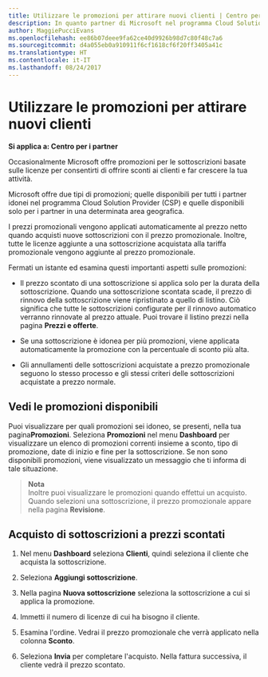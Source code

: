 ```yaml
---
title: Utilizzare le promozioni per attirare nuovi clienti | Centro per i partner
description: In quanto partner di Microsoft nel programma Cloud Solutions Provider, puoi acquistare sottoscrizioni a prezzi promozionali e offrire sconti ai tuoi clienti.
author: MaggiePucciEvans
ms.openlocfilehash: ee86b07deee9fa62ce40d9926b98d7c80f48c7a6
ms.sourcegitcommit: d4a055eb0a910911f6cf1618cf6f20ff3405a41c
ms.translationtype: HT
ms.contentlocale: it-IT
ms.lasthandoff: 08/24/2017
---
```

# <a name="use-promotions-to-attract-new-customers"></a>Utilizzare le promozioni per attirare nuovi clienti  

**Si applica a: Centro per i partner**

<!--[FWLink: https://go.microsoft.com/fwlink/?linkid=852469]-->

Occasionalmente Microsoft offre promozioni per le sottoscrizioni basate sulle licenze per consentirti di offrire sconti ai clienti e far crescere la tua attività. 

Microsoft offre due tipi di promozioni; quelle disponibili per tutti i partner idonei nel programma Cloud Solution Provider (CSP) e quelle disponibili solo per i partner in una determinata area geografica.

I prezzi promozionali vengono applicati automaticamente al prezzo netto quando acquisti nuove sottoscrizioni con il prezzo promozionale. Inoltre, tutte le licenze aggiunte a una sottoscrizione acquistata alla tariffa promozionale vengono aggiunte al prezzo promozionale. 

Fermati un istante ed esamina questi importanti aspetti sulle promozioni:

-   Il prezzo scontato di una sottoscrizione si applica solo per la durata della sottoscrizione. Quando una sottoscrizione scontata scade, il prezzo di rinnovo della sottoscrizione viene ripristinato a quello di listino. Ciò significa che tutte le sottoscrizioni configurate per il rinnovo automatico verranno rinnovate al prezzo attuale. Puoi trovare il listino prezzi nella pagina **Prezzi e offerte**. 

-   Se una sottoscrizione è idonea per più promozioni, viene applicata automaticamente la promozione con la percentuale di sconto più alta.

-   Gli annullamenti delle sottoscrizioni acquistate a prezzo promozionale seguono lo stesso processo e gli stessi criteri delle sottoscrizioni acquistate a prezzo normale.

## <a name="see-available-promotions"></a>Vedi le promozioni disponibili

Puoi visualizzare per quali promozioni sei idoneo, se presenti, nella tua pagina**Promozioni**. Seleziona **Promozioni** nel menu **Dashboard** per visualizzare un elenco di promozioni correnti insieme a sconto, tipo di promozione, date di inizio e fine per la sottoscrizione. Se non sono disponibili promozioni, viene visualizzato un messaggio che ti informa di tale situazione. 

>**Nota**<br>
Inoltre puoi visualizzare le promozioni quando effettui un acquisto. Quando selezioni una sottoscrizione, il prezzo promozionale appare nella pagina **Revisione**.

## <a name="purchase-subscriptions-at-promotion-prices"></a>Acquisto di sottoscrizioni a prezzi scontati

1. Nel menu **Dashboard** seleziona **Clienti**, quindi seleziona il cliente che acquista la sottoscrizione. 

2. Seleziona **Aggiungi sottoscrizione**.

3. Nella pagina **Nuova sottoscrizione** seleziona la sottoscrizione a cui si applica la promozione.

4. Immetti il numero di licenze di cui ha bisogno il cliente. 

5. Esamina l'ordine. Vedrai il prezzo promozionale che verrà applicato nella colonna **Sconto**.  

6.  Seleziona **Invia** per completare l'acquisto. Nella fattura successiva, il cliente vedrà il prezzo scontato.  



